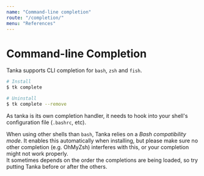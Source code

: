 ```yaml
---
name: "Command-line completion"
route: "/completion/"
menu: "References"
---
```


# Command-line Completion

Tanka supports CLI completion for `bash`, `zsh` and `fish`.

```bash
# Install
$ tk complete

# Uninstall
$ tk complete --remove
```

As tanka is its own completion handler, it needs to hook into your shell's
configuration file (`.bashrc`, etc).

When using other shells than `bash`, Tanka relies on a _Bash compatibility
mode_. It enables this automatically when installing, but please make sure no
other completion (e.g. OhMyZsh) interferes with this, or your completion might
not work properly.  
It sometimes depends on the order the completions are being loaded, so try
putting Tanka before or after the others.
